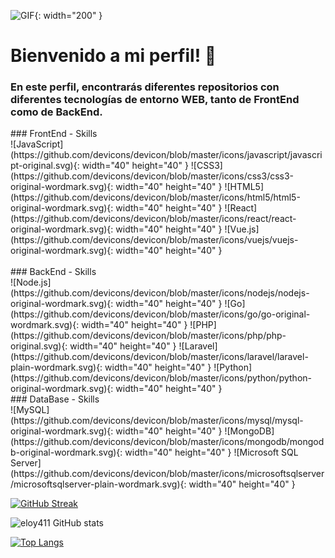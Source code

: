 ![GIF](https://media.giphy.com/media/bGgsc5mWoryfgKBx1u/giphy.gif){: width="200" }
# Bienvenido a mi perfil! 👾
### En este perfil, encontrarás diferentes repositorios con diferentes tecnologías de entorno WEB, tanto de FrontEnd como de BackEnd.

<div align="left">
    ### FrontEnd - Skills
    <div>
        ![JavaScript](https://github.com/devicons/devicon/blob/master/icons/javascript/javascript-original.svg){: width="40" height="40" }
        ![CSS3](https://github.com/devicons/devicon/blob/master/icons/css3/css3-original-wordmark.svg){: width="40" height="40" }
        ![HTML5](https://github.com/devicons/devicon/blob/master/icons/html5/html5-original-wordmark.svg){: width="40" height="40" }
        ![React](https://github.com/devicons/devicon/blob/master/icons/react/react-original-wordmark.svg){: width="40" height="40" }
        ![Vue.js](https://github.com/devicons/devicon/blob/master/icons/vuejs/vuejs-original-wordmark.svg){: width="40" height="40" }
    </div>
</div>

<br>

<div align="left">
    ### BackEnd - Skills
    <div>
        ![Node.js](https://github.com/devicons/devicon/blob/master/icons/nodejs/nodejs-original-wordmark.svg){: width="40" height="40" }
        ![Go](https://github.com/devicons/devicon/blob/master/icons/go/go-original-wordmark.svg){: width="40" height="40" }
        ![PHP](https://github.com/devicons/devicon/blob/master/icons/php/php-original.svg){: width="40" height="40" }
        ![Laravel](https://github.com/devicons/devicon/blob/master/icons/laravel/laravel-plain-wordmark.svg){: width="40" height="40" }
        ![Python](https://github.com/devicons/devicon/blob/master/icons/python/python-original-wordmark.svg){: width="40" height="40" }
    </div>
</div>

<div align="left">
    ### DataBase - Skills
    <div>
        ![MySQL](https://github.com/devicons/devicon/blob/master/icons/mysql/mysql-original-wordmark.svg){: width="40" height="40" }
        ![MongoDB](https://github.com/devicons/devicon/blob/master/icons/mongodb/mongodb-original-wordmark.svg){: width="40" height="40" }
        ![Microsoft SQL Server](https://github.com/devicons/devicon/blob/master/icons/microsoftsqlserver/microsoftsqlserver-plain-wordmark.svg){: width="40" height="40" }
    </div>
</div>

[![GitHub Streak](https://streak-stats.demolab.com?user=eloy411&theme=tokyonight&hide_border=true&locale=es)](https://git.io/streak-stats)

![eloy411 GitHub stats](https://github-readme-stats.vercel.app/api?username=eloy411&show_icons=true&theme=radical)

[![Top Langs](https://github-readme-stats.vercel.app/api/top-langs/?username=eloy411&theme=tokyonight)](https://github.com/anuraghazra/github-readme-stats)
